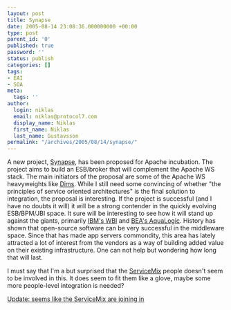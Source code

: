 ```yaml
---
layout: post
title: Synapse
date: 2005-08-14 23:08:36.000000000 +00:00
type: post
parent_id: '0'
published: true
password: ''
status: publish
categories: []
tags:
- EAI
- SOA
meta:
  tags: ''
author:
  login: niklas
  email: niklas@protocol7.com
  display_name: Niklas
  first_name: Niklas
  last_name: Gustavsson
permalink: "/archives/2005/08/14/synapse/"
---
```

A new project, [Synapse](http://wiki.apache.org/incubator/SynapseProposal), has been proposed for Apache incubation. The project aims to build an ESB/broker that will complement the Apache WS stack. The main initiators of the proposal are some of the Apache WS heavyweights like [Dims](http://blogs.cocoondev.org/dims/archives/003328.html). While I still need some convincing of whether "the principles of service oriented architectures" is the final solution to integration, the proposal is interesting. If the project is successful (and I have no doubts it will) it will be a strong contender in the quickly evolving ESB/BPM/JBI space. It sure will be interesting to see how it will stand up against the giants, primarily [IBM's WBI](http://www-306.ibm.com/software/info1/websphere/index.jsp?tab=products/businessint) and [BEA's AquaLogic](http://www.bea.com/framework.jsp?CNT=index.htm&FP=/content/products/aqualogic/). History has shown that open-source software can be very successful in the middleware space. Since that has made app servers commondity, this area has lately attracted a lot of interest from the vendors as a way of building added value on their existing infrastructure. One can not help but wondering how long that will last.

I must say that I'm a but surprised that the [ServiceMix](http://servicemix.org/) people doesn't seem to be involved in this. It does seem to fit them like a glove, maybe some more people-level integration is needed?

<ins datetime="2005-08-16T17:14:03-02:00">Update: seems like the <a href="http://mail-archives.apache.org/mod_mbox/incubator-general/200508.mbox/%3c245FBCC4-1C5B-4085-8F4D-C46EA22EFF1D@mac.com%3e">ServiceMix are joining in</a></ins>


